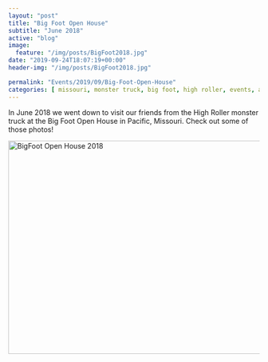 ```yaml
---
layout: "post"
title: "Big Foot Open House"
subtitle: "June 2018"
active: "blog"
image:
  feature: "/img/posts/BigFoot2018.jpg"
date: "2019-09-24T18:07:19+00:00"
header-img: "/img/posts/BigFoot2018.jpg"

permalink: "Events/2019/09/Big-Foot-Open-House"
categories: [ missouri, monster truck, big foot, high roller, events, automobile, trucks, motorsports ] 
---
```


In June 2018 we went down to visit our friends from the High Roller monster truck at the Big Foot Open House in Pacific, Missouri. Check out some of those photos!

<div class="d-flex justify-content-center"><a data-flickr-embed="true" data-footer="true" data-header="true" href="https://www.flickr.com/photos/chammond/albums/72157696973934472" title="BigFoot Open House 2018"><img alt="BigFoot Open House 2018" height="427" src="https://live.staticflickr.com/1817/43968261152_c2f4620aa7_z.jpg" width="640" /></a><script async src="https://embedr.flickr.com/assets/client-code.js" charset="utf-8"></script></div>
